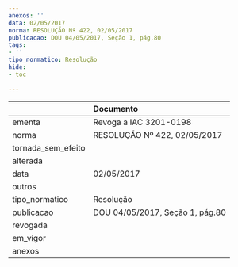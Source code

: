 ```yaml
---
anexos: ''
data: 02/05/2017
norma: RESOLUÇÃO Nº 422, 02/05/2017
publicacao: DOU 04/05/2017, Seção 1, pág.80
tags:
- ''
tipo_normatico: Resolução
hide: 
- toc 
 
---
```


|                    | Documento                       |
|:-------------------|:--------------------------------|
| ementa             | Revoga a IAC 3201-0198          |
| norma              | RESOLUÇÃO Nº 422, 02/05/2017    |
| tornada_sem_efeito |                                 |
| alterada           |                                 |
| data               | 02/05/2017                      |
| outros             |                                 |
| tipo_normatico     | Resolução                       |
| publicacao         | DOU 04/05/2017, Seção 1, pág.80 |
| revogada           |                                 |
| em_vigor           |                                 |
| anexos             |                                 |